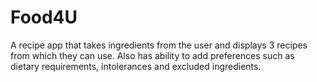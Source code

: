 # Food4U
A recipe app that takes ingredients from the user and displays 3 recipes from which they can use. Also has ability to add preferences such as dietary requirements, intolerances and excluded ingredients.

